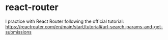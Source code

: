 # react-router

I practice with React Router following the official tutorial:
https://reactrouter.com/en/main/start/tutorial#url-search-params-and-get-submissions
